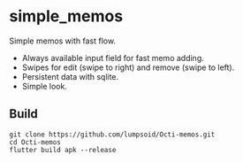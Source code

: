 # simple_memos

Simple memos with fast flow.

- Always available input field for fast memo adding.
- Swipes for edit (swipe to right) and remove (swipe to left).
- Persistent data with sqlite.
- Simple look.

## Build
```
git clone https://github.com/lumpsoid/Octi-memos.git
cd Octi-memos
flutter build apk --release
```
